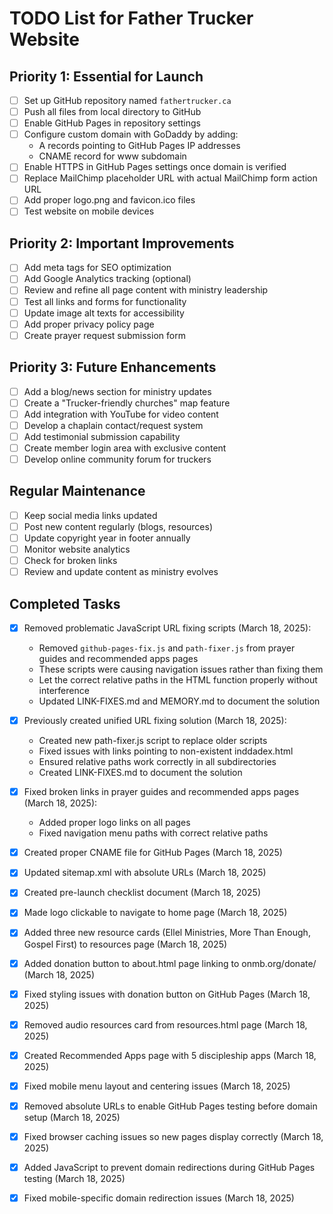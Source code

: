 # TODO List for Father Trucker Website

## Priority 1: Essential for Launch

- [ ] Set up GitHub repository named `fathertrucker.ca`
- [ ] Push all files from local directory to GitHub
- [ ] Enable GitHub Pages in repository settings
- [ ] Configure custom domain with GoDaddy by adding:
  - A records pointing to GitHub Pages IP addresses
  - CNAME record for www subdomain
- [ ] Enable HTTPS in GitHub Pages settings once domain is verified
- [ ] Replace MailChimp placeholder URL with actual MailChimp form action URL
- [ ] Add proper logo.png and favicon.ico files
- [ ] Test website on mobile devices

## Priority 2: Important Improvements

- [ ] Add meta tags for SEO optimization
- [ ] Add Google Analytics tracking (optional)
- [ ] Review and refine all page content with ministry leadership
- [ ] Test all links and forms for functionality
- [ ] Update image alt texts for accessibility
- [ ] Add proper privacy policy page
- [ ] Create prayer request submission form

## Priority 3: Future Enhancements

- [ ] Add a blog/news section for ministry updates
- [ ] Create a "Trucker-friendly churches" map feature
- [ ] Add integration with YouTube for video content
- [ ] Develop a chaplain contact/request system
- [ ] Add testimonial submission capability
- [ ] Create member login area with exclusive content
- [ ] Develop online community forum for truckers

## Regular Maintenance

- [ ] Keep social media links updated
- [ ] Post new content regularly (blogs, resources)
- [ ] Update copyright year in footer annually
- [ ] Monitor website analytics
- [ ] Check for broken links
- [ ] Review and update content as ministry evolves

## Completed Tasks
- [x] Removed problematic JavaScript URL fixing scripts (March 18, 2025):
  - Removed `github-pages-fix.js` and `path-fixer.js` from prayer guides and recommended apps pages
  - These scripts were causing navigation issues rather than fixing them
  - Let the correct relative paths in the HTML function properly without interference
  - Updated LINK-FIXES.md and MEMORY.md to document the solution

- [x] Previously created unified URL fixing solution (March 18, 2025):
  - Created new path-fixer.js script to replace older scripts
  - Fixed issues with links pointing to non-existent inddadex.html
  - Ensured relative paths work correctly in all subdirectories
  - Created LINK-FIXES.md to document the solution

- [x] Fixed broken links in prayer guides and recommended apps pages (March 18, 2025):
  - Added proper logo links on all pages
  - Fixed navigation menu paths with correct relative paths

- [x] Created proper CNAME file for GitHub Pages (March 18, 2025)
- [x] Updated sitemap.xml with absolute URLs (March 18, 2025)
- [x] Created pre-launch checklist document (March 18, 2025)
- [x] Made logo clickable to navigate to home page (March 18, 2025)
- [x] Added three new resource cards (Ellel Ministries, More Than Enough, Gospel First) to resources page (March 18, 2025)
- [x] Added donation button to about.html page linking to onmb.org/donate/ (March 18, 2025)
- [x] Fixed styling issues with donation button on GitHub Pages (March 18, 2025)
- [x] Removed audio resources card from resources.html page (March 18, 2025)
- [x] Created Recommended Apps page with 5 discipleship apps (March 18, 2025)
- [x] Fixed mobile menu layout and centering issues (March 18, 2025)
- [x] Removed absolute URLs to enable GitHub Pages testing before domain setup (March 18, 2025)
- [x] Fixed browser caching issues so new pages display correctly (March 18, 2025)
- [x] Added JavaScript to prevent domain redirections during GitHub Pages testing (March 18, 2025)
- [x] Fixed mobile-specific domain redirection issues (March 18, 2025)

